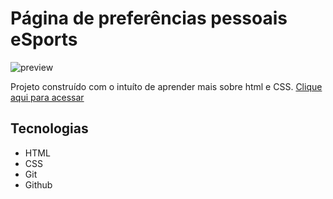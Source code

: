 # Página de preferências pessoais eSports

![preview](./.github.preview.png)

Projeto construído com o intuíto de aprender mais sobre html e CSS.
[Clique aqui para acessar](https://gustavoalb2.github.io/Gustavo-eSports)
## Tecnologias

 - HTML
 - CSS
 - Git
 - Github